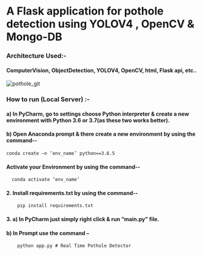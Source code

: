# A Flask application for pothole detection using YOLOV4 , OpenCV &amp; Mongo-DB

### Architecture Used:-
   #### ComputerVision, ObjectDetection, YOLOV4, OpenCV, html, Flask api, etc..


![pothole_git](https://user-images.githubusercontent.com/52413661/133123628-bce3c5d8-8d25-4af7-b024-a46453f2a8d2.gif)

### How to run (Local Server) :-
#### a) In PyCharm, go to settings choose Python interpreter & create a new environment with Python 3.6 or 3.7(as these two works better).

#### b) Open Anaconda prompt & there create a new environment by using the command--
	conda create –n ‘env_name’ python==3.6.5

#### Activate your Environment by using the command--
      conda activate ‘env_name’

#### 2. Install requirements.txt by using the command--
        pip install requirements.txt

#### 3. a) In PyCharm just simply right click & run “main.py” file.

#### b) In Prompt use the command –
        python app.py # Real Time Pothole Detector

